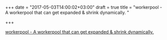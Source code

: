 +++
date = "2017-05-03T14:00:02+03:00"
draft = true
title = "workerpool - A workerpool that can get expanded &amp; shrink dynamically. "

+++

<p><a href="https://t.co/No38hTo4mg">workerpool - A workerpool that can get expanded &amp; shrink dynamically. </a></p>
